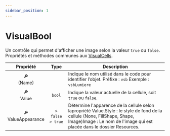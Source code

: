 ```yaml
---
sidebar_position: 1
---
```


# VisualBool

Un contrôle qui permet d'afficher une image selon la valeur `true` ou `false`. Propriétés et méthodes communes aux [VisualCells](https://info.cegepmontpetit.ca/notions-csharp/visual-arrays/visual-cells).

| Propriété | Type | Description |
| :-------: | :--: | ----------- |
| ![propriete](../../_00-shared/_propriete.png) <br/> (Name) | | Indique le nom utilisé dans le code pour identifier l’objet. Préfixe : `vsb` Exemple : `vsbLumiere` |
| ![propriete](../../_00-shared/_propriete.png) <br/> Value | `bool` | Indique la valeur actuelle de la cellule, soit `true` ou `false`. |
| ![propriete](../../_00-shared/_propriete.png) <br/> ValueAppearance | `> false > true` | Détermine l'apparence de la cellule selon lapropriété Value.Style : le style de fond de la cellule (None, FillShape, Shape, Image)Image : Le nom de l'image qui est placée dans le dossier Resources. |
